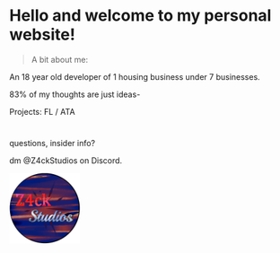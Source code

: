 # Hello and welcome to my personal website!

<blockquote>A bit about me:</blockquote>
<p>An 18 year old developer of 1 housing business under 7 businesses.</p>
<p>83% of my thoughts are just ideas-</p>
<p>Projects: FL / ATA</p>

# <p></p>
<p>questions, insider info?</p>
<p>dm @Z4ckStudios on Discord.</p>

<img width="25%" draggable="false" src="/ZS-Images/Z4ckStudiosLogo.png">
